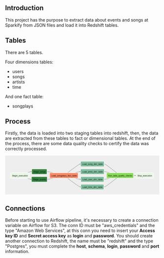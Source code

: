 ## Introduction

This project has the purpose to extract data about events and songs at Sparkify from JSON files and load it into Redshift tables.

## Tables

There are 5 tables. 

Four dimensions tables: 

- users
- songs
- artists
-  time 

And one fact table: 

- songplays

## Process

Firstly, the data is loaded into two staging tables into redshift, then, the data are extracted from these tables to fact or dimensional tables. At the end of the process, there are some data quality checks to certify the data was correctly processed.

![Process](./process.png)

## Connections

Before starting to use Airflow pipeline, it's necessary to create a connection variable on Airflow for S3. The conn ID must be "aws_credentials" and the type "Amazon Web Services", at this conn you need to insert your **Access key ID** and **Secret access key** as **login** and **password**. You should create another connection to Redshift, the name must be "redshift" and the type "Postgres", you must complete the **host**, **schema**, **login**, **password** and **port** information.
